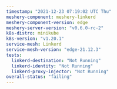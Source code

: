```yaml
---
timestamp: "2021-12-23 07:19:02 UTC Thu"
meshery-component: meshery-linkerd
meshery-component-version: edge
meshery-server-version: "v0.6.0-rc-2"
k8s-distro: minikube
k8s-version: "v1.20.1"
service-mesh: Linkerd
service-mesh-version: "edge-21.12.3"
tests:
  linkerd-destination: "Not Running"
  linkerd-identity: "Not Running"
  linkerd-proxy-injector: "Not Running"
overall-status: "failing"
---
```

